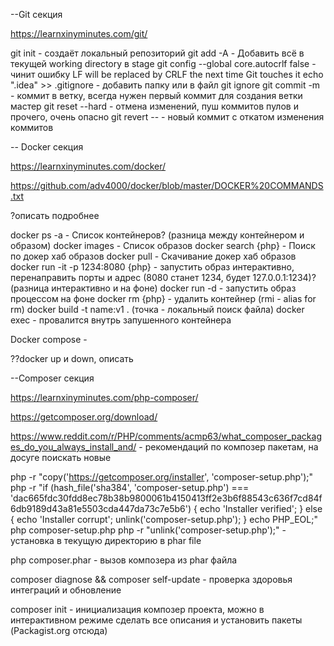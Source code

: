 --Git секция

https://learnxinyminutes.com/git/

git init - создаёт локальный репозиторий
git add -A - Добавить всё в текущей working directory в stage
git config --global core.autocrlf false - чинит ошибку  LF will be replaced by CRLF the next time Git touches it
echo ".idea" >> .gitignore - добавить папку или в файл git ignore
git commit -m - коммит в ветку, всегда нужен первый коммит для создания ветки мастер
git reset --hard - отмена изменений, пуш коммитов пулов и прочего, очень опасно
git revert --<commit> - новый коммит с откатом изменения коммитов

-- Docker секция

https://learnxinyminutes.com/docker/

https://github.com/adv4000/docker/blob/master/DOCKER%20COMMANDS.txt

?описать подробнее

docker ps -a - Список контейнеров? (разница между контейнером и образом)
docker images - Список образов
docker search {php} - Поиск по докер хаб образов
docker pull - Скачивание докер хаб образов
docker run -it -p 1234:8080 {php} - запустить образ интерактивно, перенаправить порты и адрес (8080 станет 1234, будет 127.0.0.1:1234)? (разница интерактивно и на фоне)
docker run -d - запустить образ процессом на фоне
docker rm {php} - удалить контейнер (rmi - alias for rm)
docker build -t name:v1 . (точка - локальный поиск файла)
docker exec - провалится внутрь запушенного контейнера

Docker compose - 

??docker up и down, описать

--Composer секция

https://learnxinyminutes.com/php-composer/

https://getcomposer.org/download/

https://www.reddit.com/r/PHP/comments/acmp63/what_composer_packages_do_you_always_install_and/ - рекомендаций по композер пакетам, на досуге поискать новые

php -r "copy('https://getcomposer.org/installer', 'composer-setup.php');"
php -r "if (hash_file('sha384', 'composer-setup.php') === 'dac665fdc30fdd8ec78b38b9800061b4150413ff2e3b6f88543c636f7cd84f6db9189d43a81e5503cda447da73c7e5b6') { echo 'Installer verified'; } else { echo 'Installer corrupt'; unlink('composer-setup.php'); } echo PHP_EOL;"
php composer-setup.php
php -r "unlink('composer-setup.php');"  - установка в текущую директорию в phar file

php composer.phar <command> - вызов композера из phar файла

composer diagnose && composer self-update - проверка здоровья интеграций и обновление

composer init - инициализация композер проекта, можно в интерактивном режиме сделать все описания и установить пакеты (Packagist.org отсюда)

